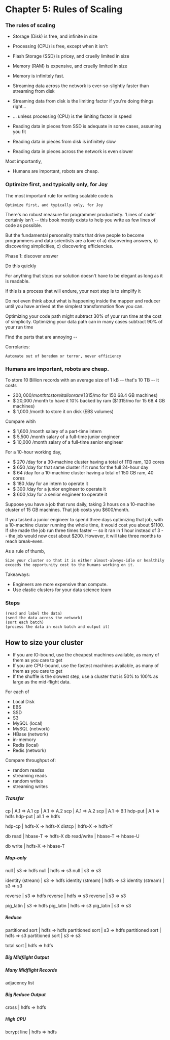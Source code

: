 # Chapter 5: Rules of Scaling


### The rules of scaling

* Storage (Disk)                             is free, and infinite in size 
* Processing (CPU)                           is free, except when it isn't
* Flash Storage (SSD)                        is pricey, and cruelly limited in size 
* Memory (RAM)                               is expensive, and cruelly limited in size 

* Memory                                     is infinitely fast.
* Streaming data across the network          is ever-so-slightly faster than streaming from disk
* Streaming data from disk                   is the limiting factor if you're doing things right...
* ... unless processing (CPU)                is the limiting factor in speed
* Reading data in pieces from SSD            is adequate in some cases, assuming you fit
* Reading data in pieces from disk           is infinitely slow
* Reading data in pieces across the network  is even slower

Most importantly,

* Humans are important, robots are cheap.
 
### Optimize first, and typically only, for Joy

The most important rule for writing scalable code is

    Optimize first, and typically only, for Joy

There's no robust measure for programmer productivity. 'Lines of code' certainly isn't -- this book mostly exists to help you write as few lines of code as possible.

But the fundamental personality traits that drive people to become programmers and data scientists are a love of a) discovering answers, b) discovering simplicities, c) discovering efficiencies.

Phase 1: discover answer

Do this quickly 

For anything that stops our solution doesn't have to be elegant as long as it is readable.

If this is a process that will endure, your next step is to simplify it

Do not even think about what is happening inside the mapper and reducer until you have arrived at the simplest transformation flow you can.

Optimizing your code path might subtract 30% of your run time at the cost of simplicity.
Optimizing your data path can in many cases subtract 90% of your run time

Find the parts that are annoying -- 


Corrolaries:

    Automate out of boredom or terror, never efficiency

### Humans are important, robots are cheap.

To store 10 Billion records with an average size of 1 kB -- that's 10 TB -- it costs

* $200,000 /month to store it all on ram       ($1315/mo for 150 68.4 GB machines)
* $ 20,000 /month to have it 10% backed by ram ($1315/mo for  15 68.4 GB machines)
* $  1,000 /month to store it on disk (EBS volumes)

Compare witih

* $  1,600 /month salary of a part-time intern
* $  5,500 /month salary of a full-time junior engineer 
* $ 10,000 /month salary of a full-time senior engineer 

For a 10-hour working day, 

* $ 270 /day  for a 30-machine cluster having a total of 1TB ram, 120 cores
* $ 650 /day  for that same cluster if it runs for the full 24-hour day
* $  64 /day  for a 10-machine cluster having a total of 150 GB ram, 40 cores
* $ 180 /day  for an intern         to operate it
* $ 300 /day  for a junior engineer to operate it
* $ 600 /day  for a senior engineer to operate it


Suppose you have a job that runs daily, taking 3 hours on a 10-machine cluster of 15 GB machines. That job costs you $600/month.

If you tasked a junior engineer to spend three days optimizing that job, with a 10-machine cluster running the whole time, it would cost you about $1100. If she made the job run three times faster -- so it ran in 1 hour instead of 3 -- the job would now cost about $200. However, it will take three months to reach break-even.

As a rule of thumb, 

    Size your cluster so that it is either almost-always-idle or healthily exceeds the opportunity cost to the humans working on it.

Takeaways:

* Engineers are more expensive than compute. 
* Use elastic clusters for your data science team


### Steps

    (read and label the data)
    (send the data across the network)
    (sort each batch)
    (process the data in each batch and output it)


## How to size your cluster

* If you are IO-bound, use the cheapest machines available, as many of them as you care to get
* If you are CPU-bound, use the fastest machines available, as many of them as you care to get
* If the shuffle is the slowest step, use a cluster that is 50% to 100% as large as the mid-flight data.

For each of 

* Local Disk
* EBS
* SSD
* S3
* MySQL (local)
* MySQL (network)
* HBase (network)
* in-memory
* Redis (local)
*  Redis (network)

Compare throughput of:

* random readss    
* streaming reads  
* random writes 
* streaming writes

##### Transfer

cp                | A.1     => A.1
cp                | A.1     => A.2
scp               | A.1     => A.2
scp               | A.1     => B.1
hdp-put           | A.1     => hdfs
hdp-put           | all.1   => hdfs

hdp-cp            | hdfs-X  => hdfs-X
distcp            | hdfs-X  => hdfs-Y

db read           | hbase-T => hdfs-X
db read/write     | hbase-T => hbase-U

db write          | hdfs-X  => hbase-T

##### Map-only

null              | s3      => hdfs
null              | hdfs    => s3
null              | s3      => s3

identity (stream) | s3      => hdfs
identity (stream) | hdfs    => s3
identity (stream) | s3      => s3

reverse           | s3      => hdfs
reverse           | hdfs    => s3
reverse           | s3      => s3

pig_latin         | s3      => hdfs
pig_latin         | hdfs    => s3
pig_latin         | s3      => s3

##### Reduce

partitioned sort  | hdfs    => hdfs
partitioned sort  | s3      => hdfs
partitioned sort  | hdfs    => s3
partitioned sort  | s3      => s3

total sort        | hdfs    => hdfs

##### Big Midflight Output


##### Many Midflight Records

adjacency list 

##### Big Reduce Output

cross | hdfs => hdfs

##### High CPU

bcrypt line       | hdfs => hdfs